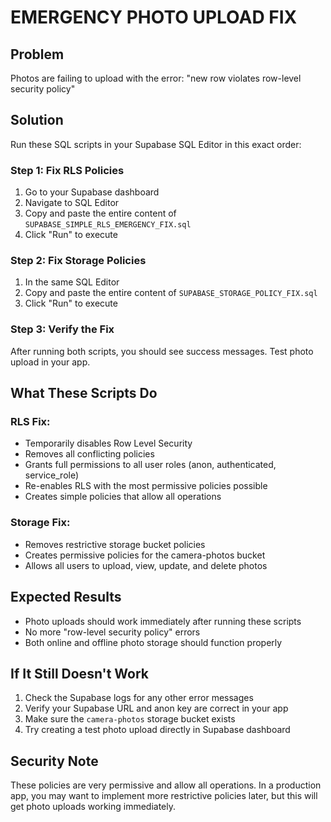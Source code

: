 # EMERGENCY PHOTO UPLOAD FIX

## Problem
Photos are failing to upload with the error: "new row violates row-level security policy"

## Solution
Run these SQL scripts in your Supabase SQL Editor in this exact order:

### Step 1: Fix RLS Policies
1. Go to your Supabase dashboard
2. Navigate to SQL Editor
3. Copy and paste the entire content of `SUPABASE_SIMPLE_RLS_EMERGENCY_FIX.sql`
4. Click "Run" to execute

### Step 2: Fix Storage Policies  
1. In the same SQL Editor
2. Copy and paste the entire content of `SUPABASE_STORAGE_POLICY_FIX.sql`
3. Click "Run" to execute

### Step 3: Verify the Fix
After running both scripts, you should see success messages. Test photo upload in your app.

## What These Scripts Do

### RLS Fix:
- Temporarily disables Row Level Security
- Removes all conflicting policies
- Grants full permissions to all user roles (anon, authenticated, service_role)
- Re-enables RLS with the most permissive policies possible
- Creates simple policies that allow all operations

### Storage Fix:
- Removes restrictive storage bucket policies
- Creates permissive policies for the camera-photos bucket
- Allows all users to upload, view, update, and delete photos

## Expected Results
- Photo uploads should work immediately after running these scripts
- No more "row-level security policy" errors
- Both online and offline photo storage should function properly

## If It Still Doesn't Work
1. Check the Supabase logs for any other error messages
2. Verify your Supabase URL and anon key are correct in your app
3. Make sure the `camera-photos` storage bucket exists
4. Try creating a test photo upload directly in Supabase dashboard

## Security Note
These policies are very permissive and allow all operations. In a production app, you may want to implement more restrictive policies later, but this will get photo uploads working immediately.